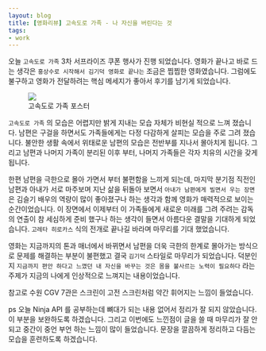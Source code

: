 ```yaml
---
layout: blog
title: [영화리뷰] 고속도로 가족 - 나 자신을 버린다는 것
tags: 
- work
---
```


오늘 `고속도로 가족` 3차 서프라이즈 쿠폰 행사가 진행 되었습니다. 영화가 끝나고 바로 드는 생각은 `홍상수로 시작해서 김기덕 영화로 끝나는` 조금은 찝찝한 영화였습니다. 그럼에도 불구하고 영화가 전달하려는 핵심 메세지가 좋아서 후기를 남기게 되었습니다.

<figure class="align-center">
  <img src="{{site.baseurl}}/assets/movie/road-family.jpg">
  <figcaption>고속도로 가족 포스터</figcaption>
</figure>

`고속도로 가족` 의 모습은 어렵지만 밝게 지내는 모습 자체가 비현실 적으로 느껴 졌습니다. 남편은 구걸을 하면서도 가족들에게는 다정 다감하게 살피는 모습을 주로 그려 졌습니다. 불안한 생활 속에서 위태로운 남편의 모습은 전반부를 지나서 몰아치게 됩니다. 그리고 남편과 나머지 가족이 분리된 이후 부터, 나머지 가족들은 각자 치유의 시간을 갖게 됩니다.

한편 남편을 극한으로 몰아 가면서 부터 불편함을 느끼게 되는데, 마지막 분기점 직전인 남편과 아내가 서로 마주보며 지난 삶을 뒤돌아 보면서 `아내가 남편에게 빌면서 우는 장면` 은 김슬기 배우의 역량이 많이 좋아졌구나 하는 생각과 함께 영화가 매력적으로 보이는 순간이었습니다. 이 장면에서 이제부터 이 가족들에게 새로운 미래를 그려 주려는 감독의 연출이 참 세심하게 준비 했구나 하는 생각이 들면서 아름다운 결말을 기대하게 되었습니다. `고레타 히로카스` 식의 전개로 끝나길 바라며 마무리를 기대 했었습니다.

영화는 지금까지의 톤과 매너에서 바뀌면서 남편을 더욱 극한의 한계로 몰아가는 방식으로 문제를 해결하는 부분이 불편했고 결국 `김기덕` 스타일로 마무리가 되었습니다. 덕분인지 `지금까지 편안 하다고 느꼈던 내 자신을 바꾸는 것은 몸을 불사르는 노력이 필요하다` 라는 주제가 지금의 나에게 인상적으로 느껴지는 내용이었습니다.

참고로 수원 CGV 7관은 스크린이 고전 스크린처럼 약간 휘어지는 느낌이 들었습니다.

ps 오늘 Ninja API 를 공부하는데 뼈대가 되는 내용 없어서 정리가 잘 되지 않았습니다. 이 부분을 보완하도록 하겠습니다. 그리고 이번에도 느낀점이 글을 쓸 때 마무리가 잘 안되고 중간이 중언 부언 하는 느낌이 많이 들었습니다. 문장을 깔끔하게 정리하고 다듬는 모습을 훈련하도록 하겠습니다.